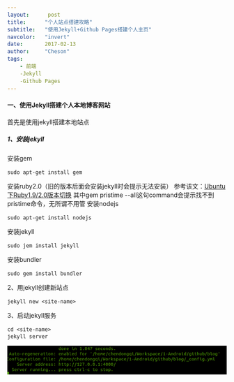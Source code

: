 ```yaml
---
layout:      post
title:      "个人站点搭建攻略"
subtitle:   "使用Jekyll+Github Pages搭建个人主页"
navcolor:   "invert"
date:       2017-02-13
author:     "Cheson"
tags:
    - 前端
    -Jekyll
    -Github Pages
---
```

#### 一、使用Jekyll搭建个人本地博客网站
首先是使用jekyll搭建本地站点
##### 1、安装jekyll
安装gem
```shell
sudo apt-get install gem
```
安装ruby2.0（旧的版本后面会安装jekyll时会提示无法安装）
参考该文：[Ubuntu下Ruby1.9/2.0版本切换](http://www.panxw.com/posts/ububtu-ruby2-install.html)
其中gem pristime --all这句command会提示找不到pristime命令，无所谓不用管
安装nodejs
```shell
sudo apt-get install nodejs
```
安装jekyll
```shell
sudo jem install jekyll
```
安装bundler
```shell
sudo gem install bundler
```
2、用jekyll创建新站点
```shell
jekyll new <site-name>
```
3、启动jekyll服务
```shell
cd <site-name>
jekyll server
```
![Jekyll执行成功](/img/2017-02-13-blog-init/jekyll_server.png)
